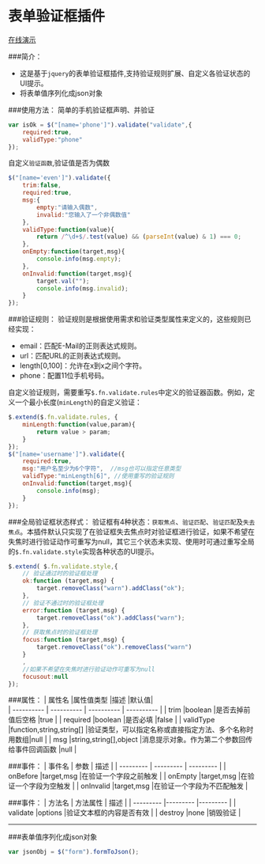 # 表单验证框插件
[在线演示](http://jiesenboor.github.io/other/demo/validate/index.html) 
   
###简介：
- 这是基于`jquery`的表单验证框插件,支持验证规则扩展、自定义各验证状态的UI提示。
- 将表单值序列化成json对象

###使用方法：
简单的手机验证框声明、并验证
``` javascript
var isOk = $("[name='phone']").validate("validate",{
    required:true,
    validType:"phone"
});
```
自定义`验证函数`,验证值是否为偶数
``` javascript
$("[name='even']").validate({
    trim:false,
    required:true,
    msg:{
        empty:"请输入偶数",
        invalid:"您输入了一个非偶数值"
    },
    validType:function(value){
        return /^\d+$/.test(value) && (parseInt(value) & 1) === 0;
    },
    onEmpty:function(target,msg){
        console.info(msg.empty);
    },
    onInvalid:function(target,msg){
        target.val("");
        console.info(msg.invalid);
    }
});
```

###验证规则：
验证规则是根据使用需求和验证类型属性来定义的，这些规则已经实现：

- email：匹配E-Mail的正则表达式规则。
- url：匹配URL的正则表达式规则。
- length[0,100]：允许在x到x之间个字符。
- phone：配置11位手机号码。

自定义验证规则，需要重写`$.fn.validate.rules`中定义的验证器函数。例如，定义一个最小长度(`minLength`)的自定义验证：
``` javascript
$.extend($.fn.validate.rules, {
    minLength:function(value,param){
        return value > param;
    }
});
$("[name='username']").validate({
    required:true,
    msg:"用户名至少为6个字符",  //msg也可以指定任意类型
    validType:"minLength[6]", //使用重写的验证规则
    onInvalid:function(target,msg){
        console.info(msg);
    }
});
```

###全局验证框状态样式：
验证框有4种状态：`获取焦点`、`验证匹配`、`验证匹配`及`失去焦点`。本插件默认只实现了在验证框失去焦点时对验证框进行验证，如果不希望在失焦时进行验证动作可重写为null，其它三个状态未实现、使用时可通过重写全局的`$.fn.validate.style`实现各种状态的UI提示。
``` javascript
$.extend( $.fn.validate.style,{
    // 验证通过时的验证框处理
    ok:function (target,msg) {
        target.removeClass("warn").addClass("ok");
    },
    // 验证不通过时的验证框处理
    error:function (target,msg) {
        target.removeClass("ok").addClass("warn");
    },
    // 获取焦点时的验证框处理
    focus:function (target,msg) {
        target.removeClass("ok").removeClass("warn")
    }
    ,
    //如果不希望在失焦时进行验证动作可重写为null
    focusout:null
});
```

###属性：
| 属性名     |属性值类型                |描述                                           |默认值|  
| ---------- | ---------- | ---------- | ---------- |
| trim      |boolean                  |是否去掉前值后空格                               |true |
| required  |boolean                  |是否必填                                        |false |
| validType |function,string,string[] |验证类型，可以指定名称或直接指定方法、多个名称时用数组|null |
| msg       |string,string[],object   |消息提示对象。作为第二个参数回传给事件回调函数       |null |

###事件：
| 事件名     | 参数            |  描述  |
| --------- | --------- | --------- |
| onBefore  |target,msg       |在验证一个字段之前触发 |
| onEmpty   |target,msg       |在验证一个字段为空触发 |
| onInvalid |target,msg       |在验证一个字段为不匹配触发 |

###事件：
| 方法名     | 方法属性            |  描述   |
| --------- |--------- |--------- |
| validate  |options             |验证文本框的内容是否有效 |
| destroy   |none                |销毁验证 |   

-----   

###表单值序列化成json对象
```javascript
var jsonObj = $("form").formToJson();
```